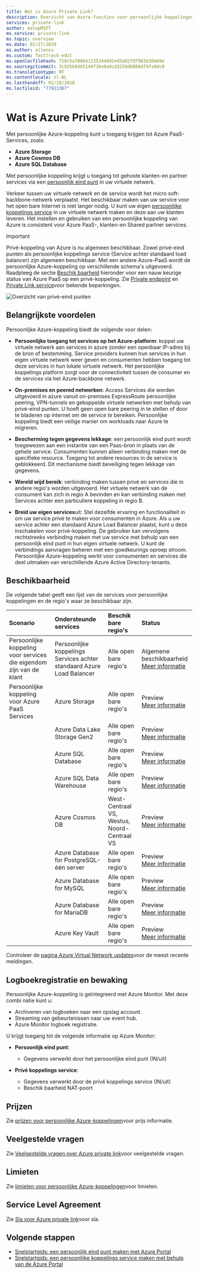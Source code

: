 ```yaml
---
title: Wat is Azure Private Link?
description: Overzicht van Azure-functies voor persoonlijke koppelingen, architectuur en implementatie. Meer informatie over hoe Azure private endpoints en de Azure Private Link-service werken en hoe u deze kunt gebruiken.
services: private-link
author: malopMSFT
ms.service: private-link
ms.topic: overview
ms.date: 02/27/2020
ms.author: allensu
ms.custom: fasttrack-edit
ms.openlocfilehash: 710c5a780841135344d92e93a02f97963b36b09e
ms.sourcegitcommit: 3c925b84b5144f3be0a9cd3256d0886df9fa9dc0
ms.translationtype: MT
ms.contentlocale: nl-NL
ms.lasthandoff: 02/28/2020
ms.locfileid: "77921387"
---
```

# <a name="what-is-azure-private-link"></a>Wat is Azure Private Link? 
Met persoonlijke Azure-koppeling kunt u toegang krijgen tot Azure PaaS-Services, zoals:
 
 - **Azure Storage**
 - **Azure Cosmos DB**
 - **Azure SQL Database**

Met persoonlijke koppeling krijgt u toegang tot gehoste klanten-en partner services via een [persoonlijk eind punt](private-endpoint-overview.md) in uw virtuele netwerk.

Verkeer tussen uw virtuele netwerk en de service wordt het micro soft-backbone-netwerk verplaatst. Het beschikbaar maken van uw service voor het open bare Internet is niet langer nodig. U kunt uw eigen [persoonlijke koppelings service](private-link-service-overview.md) in uw virtuele netwerk maken en deze aan uw klanten leveren. Het instellen en gebruiken van een persoonlijke koppeling van Azure is consistent voor Azure PaaS-, klanten-en Shared partner services.

> [!IMPORTANT]
> Privé-koppeling van Azure is nu algemeen beschikbaar. Zowel privé-eind punten als persoonlijke koppelings service (Service achter standaard load balancer) zijn algemeen beschikbaar. Met een andere Azure-PaaS wordt de persoonlijke Azure-koppeling op verschillende schema's uitgevoerd. Raadpleeg de sectie [Beschik baarheid](https://docs.microsoft.com/azure/private-link/private-link-overview#availability) hieronder voor een nauw keurige status van Azure PaaS op een privé-koppeling. Zie [Private endpoint](private-endpoint-overview.md#limitations) en [Private Link service](private-link-service-overview.md#limitations)voor bekende beperkingen. 

![Overzicht van privé-eind punten](media/private-link-overview/private-endpoint.png)

## <a name="key-benefits"></a>Belangrijkste voordelen
Persoonlijke Azure-koppeling biedt de volgende voor delen:  
- **Persoonlijke toegang tot services op het Azure-platform**: koppel uw virtuele netwerk aan services in azure zonder een openbaar IP-adres bij de bron of bestemming. Service providers kunnen hun services in hun eigen virtuele netwerk weer geven en consumenten hebben toegang tot deze services in hun lokale virtuele netwerk. Het persoonlijke koppelings platform zorgt voor de connectiviteit tussen de consumer en de services via het Azure-backbone netwerk. 
 
- **On-premises en peered netwerken**: Access Services die worden uitgevoerd in azure vanuit on-premises ExpressRoute persoonlijke peering, VPN-tunnels en gekoppelde virtuele netwerken met behulp van privé-eind punten. U hoeft geen open bare peering in te stellen of door te bladeren op internet om de service te bereiken. Persoonlijke koppeling biedt een veilige manier om workloads naar Azure te migreren.
 
- **Bescherming tegen gegevens lekkage**: een persoonlijk eind punt wordt toegewezen aan een instantie van een Paas-bron in plaats van de gehele service. Consumenten kunnen alleen verbinding maken met de specifieke resource. Toegang tot andere resources in de service is geblokkeerd. Dit mechanisme biedt beveiliging tegen lekkage van gegevens. 
 
- **Wereld wijd bereik**: verbinding maken tussen privé en services die in andere regio's worden uitgevoerd. Het virtuele netwerk van de consument kan zich in regio A bevinden en kan verbinding maken met Services achter een particuliere koppeling in regio B.  
 
- **Breid uw eigen services**uit: Stel dezelfde ervaring en functionaliteit in om uw service privé te maken voor consumenten in Azure. Als u uw service achter een standaard Azure Load Balancer plaatst, kunt u deze inschakelen voor privé-koppeling. De gebruiker kan vervolgens rechtstreeks verbinding maken met uw service met behulp van een persoonlijk eind punt in hun eigen virtuele netwerk. U kunt de verbindings aanvragen beheren met een goedkeurings oproep stroom. Persoonlijke Azure-koppeling werkt voor consumenten en services die deel uitmaken van verschillende Azure Active Directory-tenants. 

## <a name="availability"></a>Beschikbaarheid 
 De volgende tabel geeft een lijst van de services voor persoonlijke koppelingen en de regio's waar ze beschikbaar zijn. 

|Scenario  |Ondersteunde services  |Beschik bare regio's | Status  |
|:---------|:-------------------|:-----------------|:--------|
|Persoonlijke koppeling voor services die eigendom zijn van de klant|Persoonlijke koppelings Services achter standaard Azure Load Balancer | Alle open bare regio's  | Algemene beschikbaarheid <br/> [Meer informatie](https://docs.microsoft.com/azure/private-link/private-link-service-overview) |
|Persoonlijke koppeling voor Azure PaaS Services   | Azure Storage        |  Alle open bare regio's      | Preview <br/> [Meer informatie](/azure/storage/common/storage-private-endpoints)  |
|  | Azure Data Lake Storage Gen2        |  Alle open bare regio's      | Preview <br/> [Meer informatie](/azure/storage/common/storage-private-endpoints)  |
|  |  Azure SQL Database         | Alle open bare regio's      |   Preview <br/> [Meer informatie](https://docs.microsoft.com/azure/sql-database/sql-database-private-endpoint-overview)      |
||Azure SQL Data Warehouse| Alle open bare regio's |Preview <br/> [Meer informatie](https://docs.microsoft.com/azure/sql-database/sql-database-private-endpoint-overview)|
||Azure Cosmos DB| West-Centraal VS, Westus, Noord-Centraal VS |Preview <br/> [Meer informatie](https://docs.microsoft.com/azure/cosmos-db/how-to-configure-private-endpoints)|
|  |  Azure Database for PostgreSQL-één server         | Alle open bare regio's      |   Preview <br/> [Meer informatie](https://docs.microsoft.com/azure/postgresql/concepts-data-access-and-security-private-link)      |
|  |  Azure Database for MySQL         | Alle open bare regio's      |   Preview <br/> [Meer informatie](https://docs.microsoft.com/azure/mysql/concepts-data-access-security-private-link)     |
|  |  Azure Database for MariaDB         | Alle open bare regio's      |   Preview <br/> [Meer informatie](https://docs.microsoft.com/azure/mariadb/concepts-data-access-security-private-link)      |
|  |  Azure Key Vault         | Alle open bare regio's      |   Preview   <br/> [Meer informatie](https://docs.microsoft.com/azure/key-vault/private-link-service)   |

Controleer de [pagina Azure Virtual Network updates](https://azure.microsoft.com/updates/?product=virtual-network)voor de meest recente meldingen.

## <a name="logging-and-monitoring"></a>Logboekregistratie en bewaking

Persoonlijke Azure-koppeling is geïntegreerd met Azure Monitor. Met deze combi natie kunt u:

 - Archiveren van logboeken naar een opslag account.
 - Streaming van gebeurtenissen naar uw event hub.
 - Azure Monitor logboek registratie.

U krijgt toegang tot de volgende informatie op Azure Monitor: 
- **Persoonlijk eind punt**: 
    - Gegevens verwerkt door het persoonlijke eind punt (IN/uit)
 
- **Privé koppelings service**:
    - Gegevens verwerkt door de privé koppelings service (IN/uit)
    - Beschik baarheid NAT-poort  
 
## <a name="pricing"></a>Prijzen   
Zie [prijzen voor persoonlijke Azure-koppelingen](https://azure.microsoft.com/pricing/details/private-link/)voor prijs informatie.
 
## <a name="faqs"></a>Veelgestelde vragen  
Zie [Veelgestelde vragen over Azure private link](private-link-faq.md)voor veelgestelde vragen.
 
## <a name="limits"></a>Limieten  
Zie [limieten voor persoonlijke Azure-koppelingen](../azure-resource-manager/management/azure-subscription-service-limits.md#private-link-limits)voor limieten.

## <a name="service-level-agreement"></a>Service Level Agreement
Zie [Sla voor Azure private link](https://azure.microsoft.com/support/legal/sla/private-link/v1_0/)voor sla.

## <a name="next-steps"></a>Volgende stappen

- [Snelstartgids: een persoonlijk eind punt maken met Azure Portal](create-private-endpoint-portal.md)
- [Snelstartgids: een persoonlijke koppelings service maken met behulp van de Azure Portal](create-private-link-service-portal.md)


 
